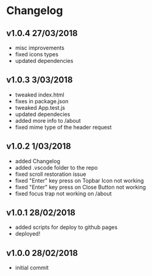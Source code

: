 # Changelog

## v1.0.4 27/03/2018
 - misc improvements
 - fixed icons types
 - updated dependencies

## v1.0.3 3/03/2018
 - tweaked index.html
 - fixes in package.json
 - tweaked App.test.js
 - updated dependecies
 - added more info to /about
 - fixed mime type of the header request

## v1.0.2 1/03/2018
 - added Changelog
 - added .vscode folder to the repo
 - fixed scroll restoration issue
 - fixed "Enter" key press on Topbar Icon not working
 - fixed "Enter" key press on Close Button not working
 - fixed focus trap not working on /about
## v1.0.1 28/02/2018
 - added scripts for deploy to github pages
 - deployed!

## v1.0.0 28/02/2018
 - initial commit

